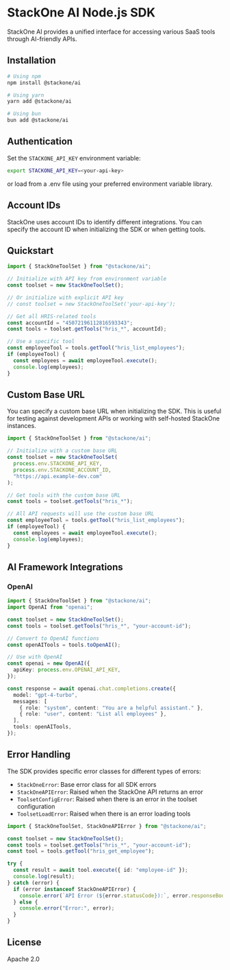 # StackOne AI Node.js SDK

StackOne AI provides a unified interface for accessing various SaaS tools through AI-friendly APIs.

## Installation

```bash
# Using npm
npm install @stackone/ai

# Using yarn
yarn add @stackone/ai

# Using bun
bun add @stackone/ai
```

## Authentication

Set the `STACKONE_API_KEY` environment variable:

```bash
export STACKONE_API_KEY=<your-api-key>
```

or load from a .env file using your preferred environment variable library.

## Account IDs

StackOne uses account IDs to identify different integrations. You can specify the account ID when initializing the SDK or when getting tools.

## Quickstart

```typescript
import { StackOneToolSet } from "@stackone/ai";

// Initialize with API key from environment variable
const toolset = new StackOneToolSet();

// Or initialize with explicit API key
// const toolset = new StackOneToolSet('your-api-key');

// Get all HRIS-related tools
const accountId = "45072196112816593343";
const tools = toolset.getTools("hris_*", accountId);

// Use a specific tool
const employeeTool = tools.getTool("hris_list_employees");
if (employeeTool) {
  const employees = await employeeTool.execute();
  console.log(employees);
}
```

## Custom Base URL

You can specify a custom base URL when initializing the SDK. This is useful for testing against development APIs or working with self-hosted StackOne instances.

```typescript
import { StackOneToolSet } from "@stackone/ai";

// Initialize with a custom base URL
const toolset = new StackOneToolSet(
  process.env.STACKONE_API_KEY,
  process.env.STACKONE_ACCOUNT_ID,
  "https://api.example-dev.com"
);

// Get tools with the custom base URL
const tools = toolset.getTools("hris_*");

// All API requests will use the custom base URL
const employeeTool = tools.getTool("hris_list_employees");
if (employeeTool) {
  const employees = await employeeTool.execute();
  console.log(employees);
}
```

## AI Framework Integrations

### OpenAI

```typescript
import { StackOneToolSet } from "@stackone/ai";
import OpenAI from "openai";

const toolset = new StackOneToolSet();
const tools = toolset.getTools("hris_*", "your-account-id");

// Convert to OpenAI functions
const openAITools = tools.toOpenAI();

// Use with OpenAI
const openai = new OpenAI({
  apiKey: process.env.OPENAI_API_KEY,
});

const response = await openai.chat.completions.create({
  model: "gpt-4-turbo",
  messages: [
    { role: "system", content: "You are a helpful assistant." },
    { role: "user", content: "List all employees" },
  ],
  tools: openAITools,
});
```

## Error Handling

The SDK provides specific error classes for different types of errors:

- `StackOneError`: Base error class for all SDK errors
- `StackOneAPIError`: Raised when the StackOne API returns an error
- `ToolsetConfigError`: Raised when there is an error in the toolset configuration
- `ToolsetLoadError`: Raised when there is an error loading tools

```typescript
import { StackOneToolSet, StackOneAPIError } from "@stackone/ai";

const toolset = new StackOneToolSet();
const tools = toolset.getTools("hris_*", "your-account-id");
const tool = tools.getTool("hris_get_employee");

try {
  const result = await tool.execute({ id: "employee-id" });
  console.log(result);
} catch (error) {
  if (error instanceof StackOneAPIError) {
    console.error(`API Error (${error.statusCode}):`, error.responseBody);
  } else {
    console.error("Error:", error);
  }
}
```

## License

Apache 2.0

